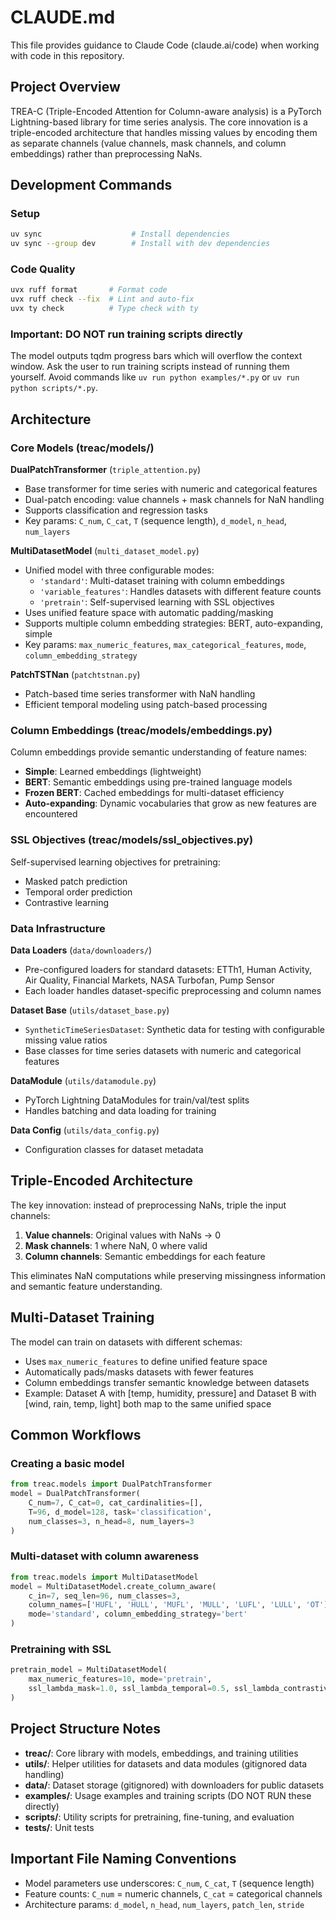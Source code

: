 # CLAUDE.md

This file provides guidance to Claude Code (claude.ai/code) when working with code in
this repository.

## Project Overview

TREA-C (Triple-Encoded Attention for Column-aware analysis) is a PyTorch Lightning-based
library for time series analysis. The core innovation is a triple-encoded architecture
that handles missing values by encoding them as separate channels (value channels, mask
channels, and column embeddings) rather than preprocessing NaNs.

## Development Commands

### Setup

```bash
uv sync                    # Install dependencies
uv sync --group dev        # Install with dev dependencies
```

### Code Quality

```bash
uvx ruff format       # Format code
uvx ruff check --fix  # Lint and auto-fix
uvx ty check          # Type check with ty
```

### Important: DO NOT run training scripts directly

The model outputs tqdm progress bars which will overflow the context window. Ask the
user to run training scripts instead of running them yourself. Avoid commands like
`uv run python examples/*.py` or `uv run python scripts/*.py`.

## Architecture

### Core Models (treac/models/)

**DualPatchTransformer** (`triple_attention.py`)

- Base transformer for time series with numeric and categorical features
- Dual-patch encoding: value channels + mask channels for NaN handling
- Supports classification and regression tasks
- Key params: `C_num`, `C_cat`, `T` (sequence length), `d_model`, `n_head`, `num_layers`

**MultiDatasetModel** (`multi_dataset_model.py`)

- Unified model with three configurable modes:
  - `'standard'`: Multi-dataset training with column embeddings
  - `'variable_features'`: Handles datasets with different feature counts
  - `'pretrain'`: Self-supervised learning with SSL objectives
- Uses unified feature space with automatic padding/masking
- Supports multiple column embedding strategies: BERT, auto-expanding, simple
- Key params: `max_numeric_features`, `max_categorical_features`, `mode`,
  `column_embedding_strategy`

**PatchTSTNan** (`patchtstnan.py`)

- Patch-based time series transformer with NaN handling
- Efficient temporal modeling using patch-based processing

### Column Embeddings (treac/models/embeddings.py)

Column embeddings provide semantic understanding of feature names:

- **Simple**: Learned embeddings (lightweight)
- **BERT**: Semantic embeddings using pre-trained language models
- **Frozen BERT**: Cached embeddings for multi-dataset efficiency
- **Auto-expanding**: Dynamic vocabularies that grow as new features are encountered

### SSL Objectives (treac/models/ssl_objectives.py)

Self-supervised learning objectives for pretraining:

- Masked patch prediction
- Temporal order prediction
- Contrastive learning

### Data Infrastructure

**Data Loaders** (`data/downloaders/`)

- Pre-configured loaders for standard datasets: ETTh1, Human Activity, Air Quality,
  Financial Markets, NASA Turbofan, Pump Sensor
- Each loader handles dataset-specific preprocessing and column names

**Dataset Base** (`utils/dataset_base.py`)

- `SyntheticTimeSeriesDataset`: Synthetic data for testing with configurable missing
  value ratios
- Base classes for time series datasets with numeric and categorical features

**DataModule** (`utils/datamodule.py`)

- PyTorch Lightning DataModules for train/val/test splits
- Handles batching and data loading for training

**Data Config** (`utils/data_config.py`)

- Configuration classes for dataset metadata

## Triple-Encoded Architecture

The key innovation: instead of preprocessing NaNs, triple the input channels:

1. **Value channels**: Original values with NaNs → 0
2. **Mask channels**: 1 where NaN, 0 where valid
3. **Column channels**: Semantic embeddings for each feature

This eliminates NaN computations while preserving missingness information and semantic
feature understanding.

## Multi-Dataset Training

The model can train on datasets with different schemas:

- Uses `max_numeric_features` to define unified feature space
- Automatically pads/masks datasets with fewer features
- Column embeddings transfer semantic knowledge between datasets
- Example: Dataset A with [temp, humidity, pressure] and Dataset B with [wind, rain,
  temp, light] both map to the same unified space

## Common Workflows

### Creating a basic model

```python
from treac.models import DualPatchTransformer
model = DualPatchTransformer(
    C_num=7, C_cat=0, cat_cardinalities=[],
    T=96, d_model=128, task='classification',
    num_classes=3, n_head=8, num_layers=3
)
```

### Multi-dataset with column awareness

```python
from treac.models import MultiDatasetModel
model = MultiDatasetModel.create_column_aware(
    c_in=7, seq_len=96, num_classes=3,
    column_names=['HUFL', 'HULL', 'MUFL', 'MULL', 'LUFL', 'LULL', 'OT'],
    mode='standard', column_embedding_strategy='bert'
)
```

### Pretraining with SSL

```python
pretrain_model = MultiDatasetModel(
    max_numeric_features=10, mode='pretrain',
    ssl_lambda_mask=1.0, ssl_lambda_temporal=0.5, ssl_lambda_contrastive=0.3
)
```

## Project Structure Notes

- **treac/**: Core library with models, embeddings, and training utilities
- **utils/**: Helper utilities for datasets and data modules (gitignored data handling)
- **data/**: Dataset storage (gitignored) with downloaders for public datasets
- **examples/**: Usage examples and training scripts (DO NOT RUN these directly)
- **scripts/**: Utility scripts for pretraining, fine-tuning, and evaluation
- **tests/**: Unit tests

## Important File Naming Conventions

- Model parameters use underscores: `C_num`, `C_cat`, `T` (sequence length)
- Feature counts: `C_num` = numeric channels, `C_cat` = categorical channels
- Architecture params: `d_model`, `n_head`, `num_layers`, `patch_len`, `stride`
